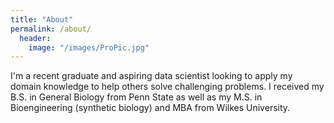 ```yaml
---
title: "About"
permalink: /about/
  header:
    image: "/images/ProPic.jpg"
---
```


I'm a recent graduate and aspiring data scientist looking to apply my domain
knowledge to help others solve challenging problems. I received my B.S. in General Biology from Penn State as well as my M.S. in Bioengineering (synthetic biology) and MBA from Wilkes University.
